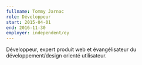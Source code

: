 ```yaml
---
fullname: Tommy Jarnac
role: Développeur
start: 2015-04-01
end: 2016-11-30
employer: independent/ey
---
```


Développeur, expert produit web et évangélisateur du développement/design orienté utilisateur.
